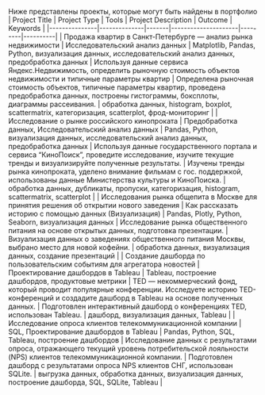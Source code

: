Ниже представлены проекты, которые могут быть найдены в портфолио
| Project Title | Project Type | Tools | Project Description | Outcome | Keywords |
|---------------|--------------|-------|---------------------|---------|----------|
| Продажа квартир в Санкт-Петербурге — анализ рынка недвижимости | Исследовательский анализ данных | Matplotlib, Pandas, Python, визуализация данных, исследовательский анализ данных, предобработка данных | Используя данные сервиса Яндекс.Недвижимость, определить рыночную стоимость объектов недвижимости и типичные параметры квартир | Определена рыночная стоимость объектов, типичные параметры квартир, проведена предобработка данных, построены гистограммы, боксплоты, диаграммы рассеивания. | обработка данных, histogram, boxplot, scattermatrix, категоризация, scatterplot, фрод-мониторинг |
| Исследование о рынке российского кинопроката | Предобработка данных, Исследовательский анализ данных | Pandas, Python, визуализация данных, исследовательский анализ данных, предобработка данных | Используя данные государственного портала и сервиса “КиноПоиск”, проведите исследование, изучите текущие тренды и визуализируйте полученные результаты. | Изучены тренды рынка кинопроката, уделено внимание фильмам с гос. поддержкой, использованы данные Министерства культуры и КиноПоиска. | обработка данных, дубликаты, пропуски, категоризация, histogram, scattermatrix, scatterplot |
| Исследования рынка общепита в Москве для принятия решения об открытии нового заведения | Как рассказать историю с помощью данных (Визуализация) | Pandas, Plotly, Python, Seaborn, визуализация данных | Исследование рынка общественного питания на основе открытых данных, подготовка презентации. | Визуализация данных о заведениях общественного питания Москвы, выбрано место для новой кофейни. | обработка данных, визуализация данных, создание презентаций |
| Создание дашборда по пользовательским событиям для агрегатора новостей | Проектирование дашбордов в Tableau | Tableau, построение дашбордов, продуктовые метрики | TED — некоммерческий фонд, который проводит популярные конференции. Исследуете историю TED-конференций и создадите дашборд в Tableau на основе полученных данных. | Подготовлен интерактивный дашборд о конференциях TED, использован Tableau. | дашборд, визуализация данных, Tableau |
| Исследование опроса клиентов телекоммуникационной компании | SQL,  Проектирование дашбордов в Tableau  | Pandas, Python, SQL, Tableau, построение дашбордов | Исследование данных с результатами опроса, отражающего текущий уровень потребительской лояльности (NPS) клиентов телекоммуникационной компании. | Подготовлен дашборд с результатами опроса NPS клиентов СНГ, использован SQLite. | выгрузка данных, обработка данных, визуализация данных, построение дашборда, SQL, SQLite, Tableau |

